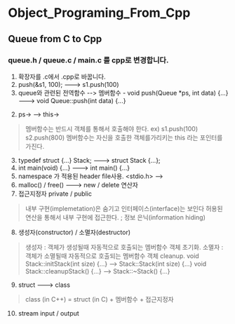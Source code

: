 # Object_Programing_From_Cpp
## Queue from C to Cpp
### queue.h / queue.c /  main.c 를 cpp로 변경합니다.
  1. 확장자를 .c에서 .cpp로 바꿉니다.
  2. push(&s1, 100); ---> s1.push(100)
  3. queue와 관련된 전역함수 --> 멤버함수
    - void push(Queue *ps, int data) {...} ---> void Queue::push(int data) {...}
   2) ps->   -->  this->

  > 멤버함수는 반드시 객체를 통해서 호출해야 한다.
     ex) s1.push(100)    s2.push(800)
  > 멤버함수는 자신을 호출한 객체를가리키는 this 라는 포인터를 가진다.

3. typedef struct {...} Stack; ---> struct Stack {...};
4. int main(void) {...} ---> int main() {...}
5. namespace 가 적용된 header file사용. <stdio.h> --> <cstdio>
6. malloc() / free()  ---> new / delete 연산자
7. 접근지정자 private / public
  > 내부 구현(implemetation)은 숨기고 인터페이스(interface)는 보인다
  > 허용된 연산을 통해서 내부 구현에 접근한다.
  ; 정보 은닉(information hiding) 
8. 생성자(constructor) / 소멸자(destructor)
  > 생성자 : 객체가 생성될때 자동적으로 호출되는 멤버함수
                 객체 초기화.
  > 소멸자 : 객체가 소멸될때 자동적으로 호출되는 멤버함수
                 객체 cleanup.
  > void Stack::initStack(int size) {...} --> Stack::Stack(int size) {...}
  > void Stack::cleanupStack() {...} --> Stack::~Stack() {...}
9. struct ---> class
  > class (in C++) = struct (in C) + 멤버함수 + 접근지정자
10. stream input / output
